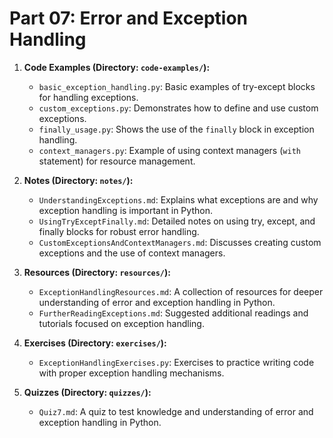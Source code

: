 # Part 07: Error and Exception Handling

1. **Code Examples (Directory: `code-examples/`):**
   - `basic_exception_handling.py`: Basic examples of try-except blocks for handling exceptions.
   - `custom_exceptions.py`: Demonstrates how to define and use custom exceptions.
   - `finally_usage.py`: Shows the use of the `finally` block in exception handling.
   - `context_managers.py`: Example of using context managers (`with` statement) for resource management.

2. **Notes (Directory: `notes/`):**
   - `UnderstandingExceptions.md`: Explains what exceptions are and why exception handling is important in Python.
   - `UsingTryExceptFinally.md`: Detailed notes on using try, except, and finally blocks for robust error handling.
   - `CustomExceptionsAndContextManagers.md`: Discusses creating custom exceptions and the use of context managers.

3. **Resources (Directory: `resources/`):**
   - `ExceptionHandlingResources.md`: A collection of resources for deeper understanding of error and exception handling in Python.
   - `FurtherReadingExceptions.md`: Suggested additional readings and tutorials focused on exception handling.

4. **Exercises (Directory: `exercises/`):**
   - `ExceptionHandlingExercises.py`: Exercises to practice writing code with proper exception handling mechanisms.

5. **Quizzes (Directory: `quizzes/`):**
   - `Quiz7.md`: A quiz to test knowledge and understanding of error and exception handling in Python.

